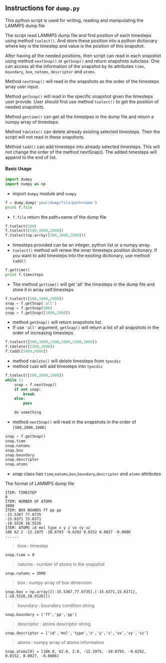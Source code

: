 ## Instructions for `dump.py`

This python script is used for writing, reading and manipulating the LAMMPS dump file

The script read LAMMPS dump file and find position of each timesteps using method `tselect()`. And store these position into a python dictionary where key is the timestep and value is the position of this snapshot. 

After having all the needed positions, then script can read in each snapshot using method `nextSnap()` or `getSnap()` and return snapshots subclass. One can access all the information of the snapshot by its attributes `time`, `boundary`, `box`, `natoms`, `descriptor` and `atoms`.

Method `nextSnap()` will read in the snapshots as the order of the timesteps array user input.

Method `getSnap()` will read in the specific snapshot given the timesteps user provide. User should first use method `tselect()` to get the position of needed snapshots.

Method `gettime()` can get all the timestpes in the dump file and return a numpy array of timesteps.

Method `tdelete()` can delete already existing selected timesteps. Then the script will not read in these snapshots.

Method `tadd()` can add timesteps into already selected timesteps. This will not change the order of the method nextSnap(). The added timesteps will append to the end of list.

#### Basic Usage

``` Python
import dumpy
import numpy as np
```
* import `dumpy` module and `numpy`

``` Python
f = dump.dump('your/dump/file/path+name')
print f.file
``` 
* `f.file` return the path+name of the dump file

``` Python
f.tselect(500)
f.tselect([500,1000,2000])
f.tselect(np.array([500,1000,2000]))
```
* timesteps provided can be an integer, python list or a numpy array.
* `tselect()` method will renew the inner timesteps position dictionary. If you want to add timesteps into the exsiting dictionary, use method `tadd()`

``` Python
f.gettime()
print f.timesteps
```
* The method `gettime()` will get 'all' the timesteps in the dump file and store it in array self.timesteps

``` Python
f.tselect([500,1000,2000])
snap = f.getSnap('all')
snap = f.getSnap(500)
snap = f.getSnap([1000,2000])
```
* method `getSnap()` will return snapshots list.
* If use `'all'`
 argument, `getSnap()` will return a list of all snapshots in the order of increasing timesteps

```Python
f.tselect([500,1000,1500,2000,2500,3000])
f.tdelete([2500,3000])
f.tadd([5000,6000])
```
* method `tdelete()` will delete timesteps from `tpocdic`
* method `tadd` will add timesteps into `tpocdic`

``` Python
f.tselect([500,2000,1000])
while 1:
	snap = f.nextSnap()
	if not snap:
		break
	else:
		pass

	do something
```
* method `nextSnap()` will read in the snapshots in the order of `[500,2000,1000]`

``` Python
snap = f.getSnap()
snap.time
snap.natoms
snap.box
snap.boundary
snap.descriptor
snap.atoms
```
* snap class has `time`,`natoms`,`box`,`boundary`,`descriptor` and `atoms` attributes

The format of LAMMPS dump file
```
ITEM: TIMESTEP
0 
ITEM: NUMBER OF ATOMS 
3000
ITEM: BOX BOUNDS ff pp pp
-15.5367 77.6735
-15.6371 15.6371
-18.5526 18.5526
ITEM: ATOMS id mol type x y z vx vy vz
186 62 2 -12.1975 -10.8793 -9.6292 0.0152 0.0027 -0.0006
......
```

> time : timestep

`snap.time = 0`

> natoms : number of atoms in the snapshot

`snap.natoms = 3000`

> box : numpy array of box dimension

`snap.box = np.array([[-15.5367,77.6735],[-15.6371,15.6371],[-18.5526,18.5526]])`

> boundary : boundary condition string 

`snap.boundary = ['ff','pp','pp']`

> descriptor : atoms descriptor string

`snap.descriptor = ['id','mol','type','x','y','z','vx','vy','vz']`

> atoms : numpy array of atoms information

`snap.atoms[0] = [186.0, 62.0, 2.0, -12.1975, -10.8793, -9.6292, 0.0152, 0.0027, -0.0006]`
